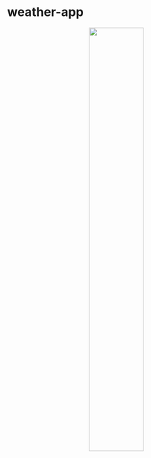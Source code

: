 # weather-app

<p align="center">
<img src="https://cdn.discordapp.com/attachments/698641984499220531/1038855736094101584/c5c8423b478ce4ddb935fa3b524c0d47.png" width="50%" />
</p>

